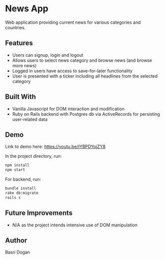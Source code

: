 # News App
Web application providing current news for various categories and countries.

## Features
- Users can signup, login and logout
- Allows users to select news category and browse news (and browse more news)
- Logged in users have access to save-for-later functionality
- User is presented with a ticker including all headlines from the selected category

## Built With
- Vanilla Javascript for DOM interaction and modification
- Ruby on Rails backend with Postgres db via ActiveRecords for persisting user-related data

## Demo
Link to demo here: https://youtu.be/IYBPDYojZY8

In the project directory, run:
```bash
npm install
npm start
```
For backend, run:
```bash
bundle install
rake db:migrate
rails s
```

## Future Improvements
- N/A as the project intends intensive use of DOM manipulation

## Author
Basri Dogan